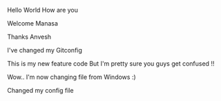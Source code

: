 Hello World
How are you

Welcome Manasa

Thanks Anvesh

I've changed my Gitconfig

This is my new feature code
But I'm pretty sure you guys get confused !! 

Wow.. I'm now changing file from Windows :)

Changed my config file
